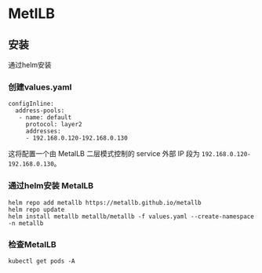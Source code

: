 # MetlLB

## 安装

通过helm安装

### 创建values.yaml
``` shell
configInline:
  address-pools:
   - name: default
     protocol: layer2
     addresses:
     - 192.168.0.120-192.168.0.130
```
这将配置一个由 MetalLB 二层模式控制的 service 外部 IP 段为 ```192.168.0.120-192.168.0.130```。

### 通过helm安装 MetalLB
``` shell
helm repo add metallb https://metallb.github.io/metallb
helm repo update
helm install metallb metallb/metallb -f values.yaml --create-namespace -n metallb
```

### 检查MetalLB
``` shell
kubectl get pods -A

```